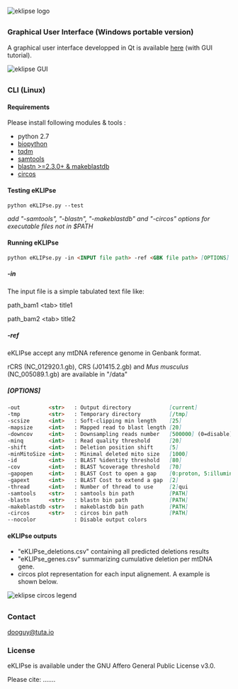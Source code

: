 ![eklipse logo](http://163.172.45.124/uploads/eklipseHeader.png?width=100)

##

### Graphical User Interface (Windows portable version)

A graphical user interface developped in Qt is available [here](http://163.172.45.124/uploads/eKLIPse_beta-0-2_winPortable.zip) (with GUI tutorial).

![eklipse GUI](http://163.172.45.124/uploads/eKLIPse_GUI.png)


##

### CLI (Linux)

#### Requirements
Please install following modules & tools :
- python 2.7
- [biopython](https://github.com/biopython/biopython)
- [tqdm](https://github.com/tqdm/tqdm)
- [samtools](https://github.com/samtools/samtools)
- [blastn >=2.3.0+ & makeblastdb](http://ftp.ncbi.nlm.nih.gov/blast/executables/blast+/LATEST/)
- [circos](http://circos.ca/software/download/)


#### Testing eKLIPse

```markdown
python eKLIPse.py --test
```
*add "-samtools", "-blastn", "-makeblastdb" and "-circos" options for executable files not in $PATH*


#### Running eKLIPse

```markdown
python eKLIPse.py -in <INPUT file path> -ref <GBK file path> [OPTIONS]
```

##### -in
The input file is a simple tabulated text file like:

path_bam1 <tab\> title1

path_bam2 <tab\> title2


##### -ref
eKLIPse accept any mtDNA reference genome in Genbank format. 

rCRS (NC_012920.1.gb), CRS (J01415.2.gb) and *Mus musculus* (NC_005089.1.gb) are available in "/data"


##### [OPTIONS]
```markdown
-out         <str>   : Output directory            [current]
-tmp         <str>   : Temporary directory         [/tmp]
-scsize      <int>   : Soft-clipping min length    [25]
-mapsize     <int>   : Mapped read to blast length [20]
-downcov     <int>   : Downsampling reads number   [500000] (0=disable)
-minq        <int>   : Read quality threshold      [20]
-shift       <int>   : Deletion position shift     [5]
-minMitoSize <int>   : Minimal deleted mito size   [1000]
-id          <int>   : BLAST %identity threshold   [80]
-cov         <int>   : BLAST %coverage threshold   [70]
-gapopen     <int>   : BLAST Cost to open a gap    [0:proton, 5:illumina]
-gapext      <int>   : BLAST Cost to extend a gap  [2]
-thread      <int>   : Number of thread to use     [2]qui
-samtools    <str>   : samtools bin path           [PATH]
-blastn      <str>   : blastn bin path             [PATH]
-makeblastdb <str>   : makeblastdb bin path        [PATH]
-circos      <str>   : circos bin path             [PATH]
--nocolor            : Disable output colors
```

#### eKLIPse outputs

- "eKLIPse_deletions.csv" containing all predicted deletions results
- "eKLIPse_genes.csv" summarizing cumulative deletion per mtDNA gene.
- circos plot representation for each input alignement. A example is shown below.

![eklipse circos legend](http://163.172.45.124/uploads/eklipse_circos_legend.png?width=75)


##

### Contact
dooguy@tuta.io


### License
eKLIPse is available under the GNU Affero General Public License v3.0.

Please cite: .......


